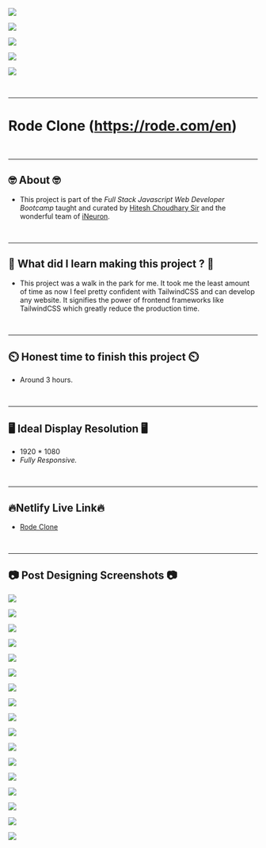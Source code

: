 
![](https://img.shields.io/badge/Clone%20Project%20-Rode%20Clone-brightgreen)

![](https://img.shields.io/badge/Tech%20Stack-HTML%20%7C%20CSS%20%7C%20TailwindCSS-blue)

![](https://img.shields.io/badge/Special%20Thanks-Hitesh%20Choudhary%20%7C%20iNeuron-orange)

![](https://img.shields.io/badge/Project%20Owner-Manik%20Dixit-lightgrey)

![](https://img.shields.io/badge/Motto-%E2%80%9CAny%20fool%20can%20write%20code%20that%20a%20computer%20can%20understand.%20Good%20programmers%20write%20code%20that%20humans%20can%20understand.%E2%80%9D%20%E2%80%93%20Martin%20Fowler-red)

&nbsp;
***

# **Rode Clone (https://rode.com/en)**

&nbsp;
***
## **🤓 About 🤓**

- This project is part of the *Full Stack Javascript Web Developer Bootcamp* taught and curated by [Hitesh Choudhary Sir](https://www.instagram.com/hiteshchoudharyofficial) and the wonderful team of [iNeuron](https://ineuron.ai/).


&nbsp;
***
## **🤔 What did I learn making this project ? 🤔**

- This project was a walk in the park for me. It took me the least amount of time as now I feel pretty confident with TailwindCSS and can develop any website. It signifies the power of frontend frameworks like TailwindCSS which greatly reduce the production time.

&nbsp;
***
## **⏲️ Honest time to finish this project ⏲️**

- Around 3 hours. 

&nbsp;
***
## **🖥️ Ideal Display Resolution 🖥️**

- 1920 * 1080
- *Fully Responsive.*

&nbsp;
***
## **🔥Netlify Live Link🔥**
- [Rode Clone](https://rode-clone-bymanik.netlify.app)

&nbsp;
***
## **📷 Post Designing Screenshots 📷**

![](https://github.com/manikD1/TailwindCSS-Rode-Clone/blob/main/Screenshots/Screen1.JPG)

![](https://github.com/manikD1/TailwindCSS-Rode-Clone/blob/main/Screenshots/Screen2.JPG)

![](https://github.com/manikD1/TailwindCSS-Rode-Clone/blob/main/Screenshots/Screen3.JPG)

![](https://github.com/manikD1/TailwindCSS-Rode-Clone/blob/main/Screenshots/Screen4.JPG)

![](https://github.com/manikD1/TailwindCSS-Rode-Clone/blob/main/Screenshots/Screen5.JPG)

![](https://github.com/manikD1/TailwindCSS-Rode-Clone/blob/main/Screenshots/Screen6.JPG)

![](https://github.com/manikD1/TailwindCSS-Rode-Clone/blob/main/Screenshots/Screen7.JPG)

![](https://github.com/manikD1/TailwindCSS-Rode-Clone/blob/main/Screenshots/Screen8.JPG)

![](https://github.com/manikD1/TailwindCSS-Rode-Clone/blob/main/Screenshots/Screen9.JPG)

![](https://github.com/manikD1/TailwindCSS-Rode-Clone/blob/main/Screenshots/Screen10.JPG)

![](https://github.com/manikD1/TailwindCSS-Rode-Clone/blob/main/Screenshots/Screen11.JPG)

![](https://github.com/manikD1/TailwindCSS-Rode-Clone/blob/main/Screenshots/Screen12.JPG)

![](https://github.com/manikD1/TailwindCSS-Rode-Clone/blob/main/Screenshots/Screen13.JPG)

![](https://github.com/manikD1/TailwindCSS-Rode-Clone/blob/main/Screenshots/Screen14.JPG)

![](https://github.com/manikD1/TailwindCSS-Rode-Clone/blob/main/Screenshots/Screen15.JPG)

![](https://github.com/manikD1/TailwindCSS-Rode-Clone/blob/main/Screenshots/Screen16.JPG)

![](https://github.com/manikD1/TailwindCSS-Rode-Clone/blob/main/Screenshots/Screen17.JPG)




